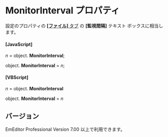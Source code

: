 # MonitorInterval プロパティ

設定のプロパティの [**\[ファイル\]** タブ](../../dlg/properties/file/index) の **\[監視間隔\]** テキスト ボックスに相当します。

#### \[JavaScript\]

_n_ = object. **MonitorInterval**;

object. **MonitorInterval** = _n_;

#### \[VBScript\]

_n_ = object. **MonitorInterval**

object. **MonitorInterval** = _n_

## バージョン

EmEditor Professional Version 7.00 以上で利用できます。